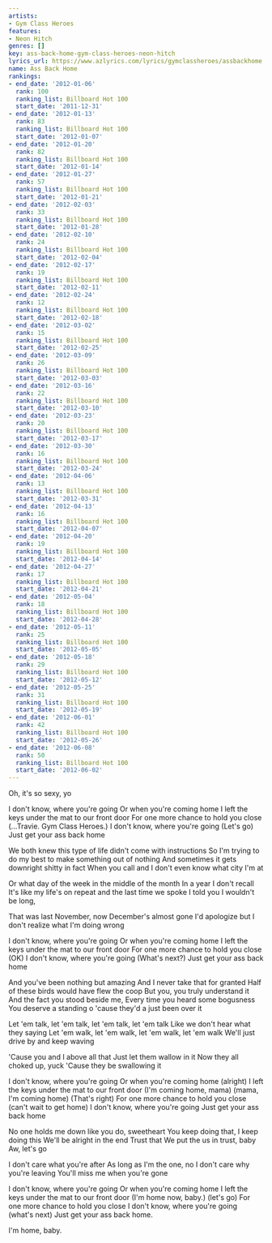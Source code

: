 ```yaml
---
artists:
- Gym Class Heroes
features:
- Neon Hitch
genres: []
key: ass-back-home-gym-class-heroes-neon-hitch
lyrics_url: https://www.azlyrics.com/lyrics/gymclassheroes/assbackhome.html
name: Ass Back Home
rankings:
- end_date: '2012-01-06'
  rank: 100
  ranking_list: Billboard Hot 100
  start_date: '2011-12-31'
- end_date: '2012-01-13'
  rank: 83
  ranking_list: Billboard Hot 100
  start_date: '2012-01-07'
- end_date: '2012-01-20'
  rank: 82
  ranking_list: Billboard Hot 100
  start_date: '2012-01-14'
- end_date: '2012-01-27'
  rank: 57
  ranking_list: Billboard Hot 100
  start_date: '2012-01-21'
- end_date: '2012-02-03'
  rank: 33
  ranking_list: Billboard Hot 100
  start_date: '2012-01-28'
- end_date: '2012-02-10'
  rank: 24
  ranking_list: Billboard Hot 100
  start_date: '2012-02-04'
- end_date: '2012-02-17'
  rank: 19
  ranking_list: Billboard Hot 100
  start_date: '2012-02-11'
- end_date: '2012-02-24'
  rank: 12
  ranking_list: Billboard Hot 100
  start_date: '2012-02-18'
- end_date: '2012-03-02'
  rank: 15
  ranking_list: Billboard Hot 100
  start_date: '2012-02-25'
- end_date: '2012-03-09'
  rank: 26
  ranking_list: Billboard Hot 100
  start_date: '2012-03-03'
- end_date: '2012-03-16'
  rank: 22
  ranking_list: Billboard Hot 100
  start_date: '2012-03-10'
- end_date: '2012-03-23'
  rank: 20
  ranking_list: Billboard Hot 100
  start_date: '2012-03-17'
- end_date: '2012-03-30'
  rank: 16
  ranking_list: Billboard Hot 100
  start_date: '2012-03-24'
- end_date: '2012-04-06'
  rank: 13
  ranking_list: Billboard Hot 100
  start_date: '2012-03-31'
- end_date: '2012-04-13'
  rank: 16
  ranking_list: Billboard Hot 100
  start_date: '2012-04-07'
- end_date: '2012-04-20'
  rank: 19
  ranking_list: Billboard Hot 100
  start_date: '2012-04-14'
- end_date: '2012-04-27'
  rank: 17
  ranking_list: Billboard Hot 100
  start_date: '2012-04-21'
- end_date: '2012-05-04'
  rank: 18
  ranking_list: Billboard Hot 100
  start_date: '2012-04-28'
- end_date: '2012-05-11'
  rank: 25
  ranking_list: Billboard Hot 100
  start_date: '2012-05-05'
- end_date: '2012-05-18'
  rank: 29
  ranking_list: Billboard Hot 100
  start_date: '2012-05-12'
- end_date: '2012-05-25'
  rank: 31
  ranking_list: Billboard Hot 100
  start_date: '2012-05-19'
- end_date: '2012-06-01'
  rank: 42
  ranking_list: Billboard Hot 100
  start_date: '2012-05-26'
- end_date: '2012-06-08'
  rank: 50
  ranking_list: Billboard Hot 100
  start_date: '2012-06-02'
---
```



Oh, it's so sexy, yo


I don't know, where you're going
Or when you're coming home
I left the keys under the mat to our front door
For one more chance to hold you close
(...Travie. Gym Class Heroes.)
I don't know, where you're going
(Let's go)
Just get your ass back home


We both knew this type of life didn't come with instructions
So I'm trying to do my best to make something out of nothing
And sometimes it gets downright shitty in fact
When you call and I don't even know what city I'm at

Or what day of the week in the middle of the month
In a year I don't recall
It's like my life's on repeat and the last time we spoke
I told you I wouldn't be long,

That was last November, now December's almost gone
I'd apologize but I don't realize what I'm doing wrong

I don't know, where you're going
Or when you're coming home
I left the keys under the mat to our front door
For one more chance to hold you close
(OK)
I don't know, where you're going
(What's next?)
Just get your ass back home


And you've been nothing but amazing
And I never take that for granted
Half of these birds would have flew the coop
But you, you truly understand it
And the fact you stood beside me,
Every time you heard some bogusness
You deserve a standing o 'cause they'd a just been over it

Let 'em talk, let 'em talk, let 'em talk, let 'em talk
Like we don't hear what they saying
Let 'em walk, let 'em walk, let 'em walk, let 'em walk
We'll just drive by and keep waving

'Cause you and I above all that
Just let them wallow in it
Now they all choked up, yuck
'Cause they be swallowing it

I don't know, where you're going
Or when you're coming home
(alright)
I left the keys under the mat to our front door
(I'm coming home, mama)
(mama, I'm coming home)
(That's right)
For one more chance to hold you close
(can't wait to get home)
I don't know, where you're going
Just get your ass back home

No one holds me down like you do, sweetheart
You keep doing that, I keep doing this
We'll be alright in the end
Trust that
We put the us in trust, baby
Aw, let's go

I don't care what you're after
As long as I'm the one, no
I don't care why you're leaving
You'll miss me when you're gone

I don't know, where you're going
Or when you're coming home
I left the keys under the mat to our front door
(I'm home now, baby.)
(let's go)
For one more chance to hold you close
I don't know, where you're going
(what's next)
Just get your ass back home.

I'm home, baby.



